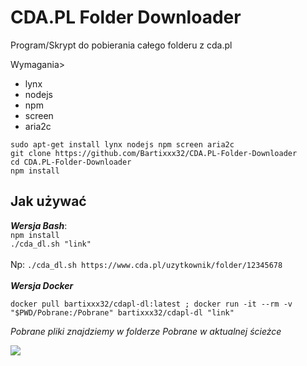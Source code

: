 # CDA.PL Folder Downloader
Program/Skrypt do pobierania całego folderu z cda.pl


Wymagania>

 - lynx<br>
 - nodejs
 - npm
 - screen
 - aria2c
 
  `sudo apt-get install lynx nodejs npm screen aria2c`
  <br>
  `git clone https://github.com/Bartixxx32/CDA.PL-Folder-Downloader`
  <br>
  `cd CDA.PL-Folder-Downloader`
  <br>
  `npm install`
## Jak używać
***Wersja Bash***:<br>
`npm install`<br>
`./cda_dl.sh "link"`
<br>
<br>Np: `./cda_dl.sh https://www.cda.pl/uzytkownik/folder/12345678` 
<br>
<br>***Wersja Docker***
 
    docker pull bartixxx32/cdapl-dl:latest ; docker run -it --rm -v "$PWD/Pobrane:/Pobrane" bartixxx32/cdapl-dl "link"
*Pobrane pliki znajdziemy w folderze Pobrane w aktualnej ścieżce* 



[![](https://images.microbadger.com/badges/image/bartixxx32/cdapl-dl.svg)](https://microbadger.com/images/bartixxx32/cdapl-dl "Badge")
